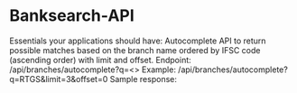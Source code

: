# Banksearch-API
Essentials your applications should have: 
Autocomplete API to return possible matches based on the branch name ordered by IFSC code (ascending order) with limit and offset.
Endpoint: /api/branches/autocomplete?q=<>
Example: /api/branches/autocomplete?q=RTGS&limit=3&offset=0
Sample response: 
